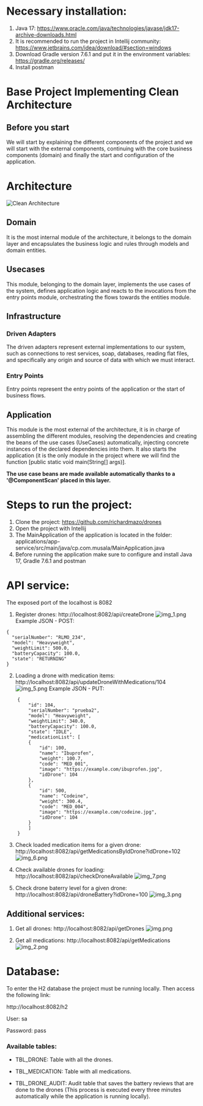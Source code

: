 # Necessary installation:

1. Java 17: https://www.oracle.com/java/technologies/javase/jdk17-archive-downloads.html
2. It is recommended to run the project in Intellij community: https://www.jetbrains.com/idea/download/#section=windows
3. Download Gradle version 7.6.1 and put it in the environment variables: https://gradle.org/releases/
4. Install postman

# Base Project Implementing Clean Architecture

## Before you start

We will start by explaining the different components of the project and we will start with the external components, continuing with the core business components (domain) and finally the start and configuration of the application.

# Architecture

![Clean Architecture](https://miro.medium.com/max/1400/1*ZdlHz8B0-qu9Y-QO3AXR_w.png)

## Domain

It is the most internal module of the architecture, it belongs to the domain layer and encapsulates the business logic and rules through models and domain entities.

## Usecases

This module, belonging to the domain layer, implements the use cases of the system, defines application logic and reacts to the invocations from the entry points module, orchestrating the flows towards the entities module.

## Infrastructure

### Driven Adapters

The driven adapters represent external implementations to our system, such as connections to rest services,
soap, databases, reading flat files, and specifically any origin and source of data with which we must
interact.

### Entry Points

Entry points represent the entry points of the application or the start of business flows.

## Application

This module is the most external of the architecture, it is in charge of assembling the different modules, resolving the dependencies and creating the beans of the use cases (UseCases) automatically, injecting concrete instances of the declared dependencies into them. It also starts the application (it is the only module in the project where we will find the function [public static void main(String[] args)].

**The use case beans are made available automatically thanks to a '@ComponentScan' placed in this layer.**

# Steps to run the project:

1. Clone the project: https://github.com/richardmazo/drones
2. Open the project with Intellij
3. The MainApplication of the application is located in the folder: applications/app-service/src/main/java/cp.com.musala/MainApplication.java
4. Before running the application make sure to configure and install Java 17, Gradle 7.6.1 and postman

# API service:

The exposed port of the localhost is 8082

1. Register drones: http://localhost:8082/api/createDrone
   ![img_1.png](img_1.png)
   Example JSON - POST:
```
{
  "serialNumber": "RLMO_234",
  "model": "Heavyweight",
  "weightLimit": 500.0,
  "batteryCapacity": 100.0,
  "state": "RETURNING"
} 
```

2. Loading a drone with medication items: http://localhost:8082/api/updateDroneWithMedications/104
   ![img_5.png](img_5.png)
   Example JSON - PUT:
```
    {
        "id": 104,
        "serialNumber": "prueba2",
        "model": "Heavyweight",
        "weightLimit": 340.0,
        "batteryCapacity": 100.0,
        "state": "IDLE",
        "medicationList": [
        {
            "id": 100,
            "name": "Ibuprofen",
            "weight": 100.7,
            "code": "MED_001",
            "image": "https://example.com/ibuprofen.jpg",
            "idDrone": 104
        },
        {
            "id": 500,
            "name": "Codeine",
            "weight": 300.4,
            "code": "MED_004",
            "image": "https://example.com/codeine.jpg",
            "idDrone": 104
        }                                 
        ]
    }
```

3. Check loaded medication items for a given drone: http://localhost:8082/api/getMedicationsByIdDrone?idDrone=102
   ![img_6.png](img_6.png)

4. Check available drones for loading: http://localhost:8082/api/checkDroneAvailable
   ![img_7.png](img_7.png)

5. Check drone baterry level for a given drone: http://localhost:8082/api/droneBattery?idDrone=100
   ![img_3.png](img_3.png)

## Additional services:

1. Get all drones: http://localhost:8082/api/getDrones
   ![img.png](img.png)

2. Get all medications: http://localhost:8082/api/getMedications
   ![img_2.png](img_2.png)

# Database:

To enter the H2 database the project must be running locally. Then access the following link:

http://localhost:8082/h2

User: sa

Password: pass

### Available tables:

- TBL_DRONE: Table with all the drones.

- TBL_MEDICATION: Table with all medications.

- TBL_DRONE_AUDIT: Audit table that saves the battery reviews that are done to the drones (This process is executed every three minutes automatically while the application is running locally).



